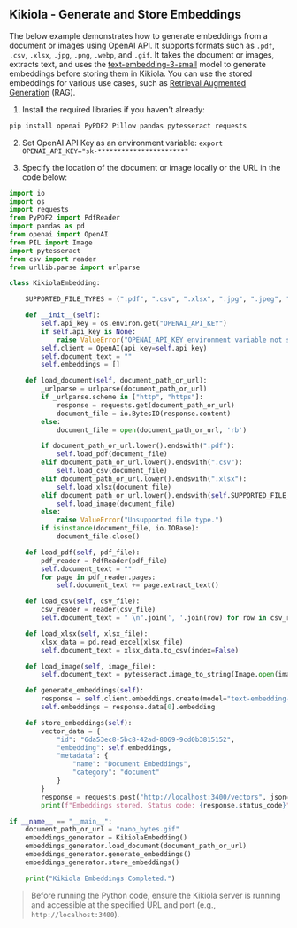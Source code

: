 ## Kikiola - Generate and Store Embeddings

The below example demonstrates how to generate embeddings from a document or images using OpenAI API. It supports formats such as `.pdf`, `.csv`, `.xlsx`, `.jpg`, `.png`, `.webp`, and `.gif`. It takes the document or images, extracts text, and uses the [text-embedding-3-small](https://platform.openai.com/docs/guides/embeddings) model to generate embeddings before storing them in Kikiola. You can use the stored embeddings for various use cases, such as [Retrieval Augmented Generation](https://blogs.nvidia.com/blog/what-is-retrieval-augmented-generation/) (RAG).

1. Install the required libraries if you haven't already:

```sh
pip install openai PyPDF2 Pillow pandas pytesseract requests
```

2. Set OpenAI API Key as an environment variable: `export OPENAI_API_KEY="sk-**********************"`

3. Specify the location of the document or image locally or the URL in the code below:

```python
import io
import os
import requests
from PyPDF2 import PdfReader
import pandas as pd
from openai import OpenAI
from PIL import Image
import pytesseract
from csv import reader
from urllib.parse import urlparse

class KikiolaEmbedding:

    SUPPORTED_FILE_TYPES = (".pdf", ".csv", ".xlsx", ".jpg", ".jpeg", ".png", ".webp", ".gif")

    def __init__(self):
        self.api_key = os.environ.get("OPENAI_API_KEY")
        if self.api_key is None:
            raise ValueError("OPENAI_API_KEY environment variable not set.")
        self.client = OpenAI(api_key=self.api_key)
        self.document_text = ""
        self.embeddings = []

    def load_document(self, document_path_or_url):
        _urlparse = urlparse(document_path_or_url)
        if _urlparse.scheme in ["http", "https"]:
            response = requests.get(document_path_or_url)
            document_file = io.BytesIO(response.content)
        else:
            document_file = open(document_path_or_url, 'rb')

        if document_path_or_url.lower().endswith(".pdf"):
            self.load_pdf(document_file)
        elif document_path_or_url.lower().endswith(".csv"):
            self.load_csv(document_file)
        elif document_path_or_url.lower().endswith(".xlsx"):
            self.load_xlsx(document_file)
        elif document_path_or_url.lower().endswith(self.SUPPORTED_FILE_TYPES):
            self.load_image(document_file)
        else:
            raise ValueError("Unsupported file type.")
        if isinstance(document_file, io.IOBase):
            document_file.close()

    def load_pdf(self, pdf_file):
        pdf_reader = PdfReader(pdf_file)
        self.document_text = ""
        for page in pdf_reader.pages:
            self.document_text += page.extract_text()

    def load_csv(self, csv_file):
        csv_reader = reader(csv_file)
        self.document_text = " \n".join(', '.join(row) for row in csv_reader)

    def load_xlsx(self, xlsx_file):
        xlsx_data = pd.read_excel(xlsx_file)
        self.document_text = xlsx_data.to_csv(index=False)

    def load_image(self, image_file):
        self.document_text = pytesseract.image_to_string(Image.open(image_file))

    def generate_embeddings(self):
        response = self.client.embeddings.create(model="text-embedding-3-small", input=self.document_text)
        self.embeddings = response.data[0].embedding

    def store_embeddings(self):
        vector_data = {
            "id": "6da53ec8-5bc8-42ad-8069-9cd0b3815152",
            "embedding": self.embeddings,
            "metadata": {
                "name": "Document Embeddings",
                "category": "document"
            }
        }
        response = requests.post("http://localhost:3400/vectors", json=vector_data)
        print(f"Embeddings stored. Status code: {response.status_code}")

if __name__ == "__main__":
    document_path_or_url = "nano_bytes.gif"
    embeddings_generator = KikiolaEmbedding()
    embeddings_generator.load_document(document_path_or_url)
    embeddings_generator.generate_embeddings()
    embeddings_generator.store_embeddings()

    print("Kikiola Embeddings Completed.")
```

> Before running the Python code, ensure the Kikiola server is running and accessible at the specified URL and port (e.g., `http://localhost:3400`).
